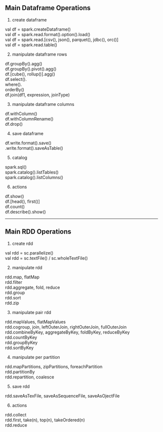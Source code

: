 
## Main Dataframe Operations

1) create dataframe

val df = spark.createDataframe()  
val df = spark.read.format().option().load()  
val df = spark.read.[csv(), json(), parquet(), jdbc(), orc()]  
val df = spark.read.table()

2) manipulate dataframe rows

df.groupBy().agg()  
df.groupBy().pivot().agg()  
df.[cube(), rollup()].agg()  
df.select().  
<nbsp> where().  
   orderBy()  
df.join(df1, expression, joinType)

3) manipulate dataframe columns

df.withColumn()  
df.withColumnRename()  
df.drop()

4) save dataframe

df.write.format().save()  
  .write.format().saveAsTable()  
  
5) catalog

spark.sql()  
spark.catalog().listTables()  
spark.catalog().listColumns()

6) actions

df.show()  
df.[head(), first()]  
df.count()  
df.describe().show()
   
-------------

## Main RDD Operations

1) create rdd

val rdd = sc.parallelize()  
val rdd = sc.textFile() / sc.wholeTextFile()

2) manipulate rdd

rdd.map, flatMap  
rdd.filter  
rdd.aggregate, fold, reduce  
rdd.group  
rdd.sort  
rdd.zip

3) manipulate pair rdd

rdd.mapValues, flatMapValues  
rdd.cogroup, join, leftOuterJoin, rightOuterJoin, fullOuterJoin  
rdd.combineByKey, aggregateByKey, foldByKey, reduceByKey  
rdd.countByKey  
rdd.groupByKey  
rdd.sortByKey

4) manipulate per partition

rdd.mapPartitions, zipPartitions, foreachPartition  
rdd.partitionBy  
rdd.repartition, coalesce

5) save rdd

rdd.saveAsTexFile, saveAsSequenceFile, saveAsOjectFile

6) actions

rdd.collect  
rdd.first, take(n), top(n), takeOrdered(n)  
rdd.reduce
